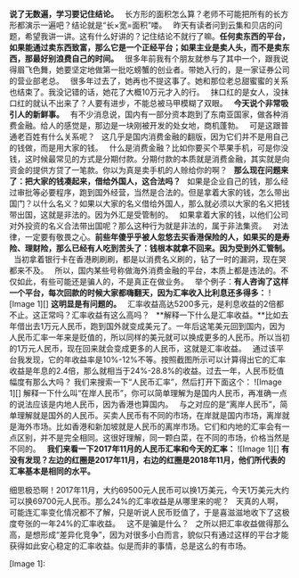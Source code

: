 **说了无数遍，学习要记住结论。**
 
长方形的面积怎么算？老师不可能把所有的长方形都演示一遍吧？结论就是“长×宽=面积”喽。
 
昨天有读者问到云集和贝店的问题，希望我讲一讲。这有什么好讲的？记住结论不就行了嘛。**任何卖东西的平台，如果能通过卖东西致富，那么它是一个正经平台；如果主业是卖人头，而不是卖东西，那最好别浪费自己的时间。**
 
很多年前我有个朋友就参与了其中一个，跟我说得眉飞色舞，她要坚定地做第一批吃螃蟹的创业者。带她入行的，是一家证券公司的营业部老总。
 
很多年过去了，她再也不提这事了。她和那位老总甜蜜蜜的关系也结束了。我没记错的话，她花了大概10万元才入的行。
 
抹口红的是女人，没抹口红的就认不出来了？人要有进步，不能总被马甲模糊了双眼。
 
**今天说个非常吸引人的新鲜事。**
 
有不少消息说，国内有一部分资本跑到了东南亚国家，做各种消费金融。给人的感觉是，那边是一块刚被开发的处女地，商机蓬勃。
 
可是这跟普通老百姓有什么关系呢？
 
这几乎是国内消费金融的翻版，因为它们并不是用自己的钱做，而是用大家的钱。
 
什么是消费金融？比如你要买个苹果手机，可是你没钱，这时候最常见的方式是分期付款。分期付款的本质就是消费金融，其实就是向资金的提供方贷了一笔款。你以为真是卖手机的人赊给你的啊？
 
**那么现在问题来了：把大家的钱凑起来，借给外国人，这合法吗？**
 
如果是企业自己的钱，那么经过审批等必要程序，跑到国外经营，当然是合法的。但是拿着大家的钱，怎么带出国门？以什么名义？如果以大家的名义借给外国人，那么就必须以大家的名义把钱带出国，这就是非法的。因为外汇是受管制的。
 
如果拿着大家的钱，以他们公司对外投资的名义合法带出国呢？那么这种行为就是非法的，属于非法集资。
 
对法律，一定要有敬畏之心。**前些年傻乎乎被人忽悠去买香港保险的人，如果买的是寿险、理财险，那么已经有人吃到苦头了：钱根本就拿不回来。因为受到外汇管制。**
 
当初拿着银行卡在香港刷刷刷，都是以消费名义刷的，钻了一时的漏洞，现在哭都来不及。
 
所以，国内某些号称做海外消费金融的平台，本质上都是违法的。不仅如此，有些可能还是骗人的，不是真正在做业务。
 
举个例子：**有人咨询了这样一个平台，每次回款的时候大家都嗨翻天，因为汇率收入比利息还多得多：**
![Image 1][]
**这明显是有问题的。**
 
汇率收益高达5200多元，是利息收益的2倍都不止。这正常吗？汇率收益有这么高吗？
 
**解释一下什么是汇率收益。**比如去年借出去1万元人民币，跑到国外就变成美元了。一年后这笔美元回到国内，因为人民币汇率一年来是贬值的，所以同样的美元就可以换成更多的人民币。所以当初的1万元人民币，现在回来就会变成更多的人民币，这就是汇率收益。
 
通过该平台我发现，它的年收益率是10%-12%不等。按照截图所示可以计算得出它的汇率收益是年息的2.4倍，那么就相当于24%-28.8%的收益。过去一年，人民币贬值幅度有那么大吗？
我们来搜索一下“人民币汇率”，然后打开下面这个：
![Image 1][]
解释一下什么叫“在岸人民币”，你可以简单理解为是国内人民币，再准确一点的说法应该是内地人民币，因为香港也算国内。
 
与之对应的是“离岸人民币”，简单理解就是国外的人民币。买卖人民币有不同的市场，在岸就是国内市场，离岸就是海外市场。比如香港和新加坡就是人民币的离岸市场。它们和内地的汇率会有一点区别，并不是完全相同。这很好理解，同一颗白菜，在不同的市场，价格当然是不同的。
 
**我们来看一下2017年11月的人民币汇率和今天的汇率：**
![Image 1][]
**有没有发现？左边的红圈是2017年11月，右边的红圈是2018年11月，他们所代表的汇率基本是相同的水平。**
  
细思极恐啊！2017年11月，大约69500元人民币可以换1万美元，今天1万美元大约可以换69700元人民币。那么24%的汇率收益是从哪里来的呢？
 
天真的人啊，可能连汇率变化情况都不了解，只是听说人民币贬值了，于是喜滋滋地收下了这极度夸张的一年24%的汇率收益。
 
这不是骗是什么？
 
之所以把汇率收益做得那么高，是想形成“差异化竞争”，因为对很多小白而言，貌似只有通过这样的平台才能获得如此安心稳定的汇率收益。似是而非的事情，总是这么的有市场。

[Image 1]: 